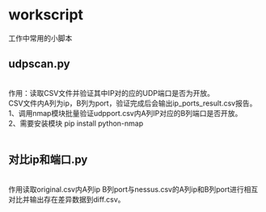 # workscript
工作中常用的小脚本

<h2>udpscan.py</h2><br>
作用：读取CSV文件并验证其中IP对的应的UDP端口是否为开放。<br>
CSV文件内A列为ip，B列为port，验证完成后会输出ip_ports_result.csv报告。<br>
1、调用nmap模块批量验证udpport.csv内A列IP对应的B列端口是否开放。<br>
2、需要安装模块 pip install python-nmap<br>
<br>
<h2>对比ip和端口.py</h2><br>
作用读取original.csv内A列ip B列port与nessus.csv的A列ip和B列port进行相互对比并输出存在差异数据到diff.csv。
